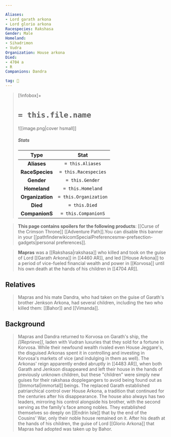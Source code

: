 ```yaml
---

Aliases:
- Lord garath arkona
- Lord glorio arkona
Racespecies: Rakshasa
Gender: Male
Homeland:
- Sihadrimon
- Vudra
Organization: House arkona
Died:
- 4704 a
- R
Companions: Dandra

tag: 👤️
---
```


> [!infobox]+
> #  `= this.file.name`
> ![[image.png|cover hsmall]]
> ##### Stats
> Type | Stat |
> :---: |:---:|
> **Aliases** | `= this.Aliases` |
> **RaceSpecies** | `= this.Racespecies` |
> **Gender** | `= this.Gender` |
> **Homeland** | `= this.Homeland` |
> **Organization** | `= this.Organization` |
> **Died** | `= this.Died` |
> **CompanionS** | `= this.CompanionS` |



> **This page contains spoilers for the following products**: [[Curse of the Crimson Throne]] [[Adventure Path]].You can disable this banner in your [[pathfinderwikicomSpecialPreferencesmw-prefsection-gadgets|personal preferences]].


> **Mapras** was a [[Rakshasa|rakshasa]] who killed and took on the guise of Lord [[Garath Arkona]] in [[4460 AR]], and led [[House Arkona]] to a period of vice-fueled financial wealth and power in [[Korvosa]] until his own death at the hands of his children in [[4704 AR]].


## Relatives

> Mapras and his mate Dandra, who had taken on the guise of Garath's brother Jenkson Arkona, had several children, including the two who killed them: [[Bahor]] and [[Vimanda]].


## Background

> Mapras and Dandra returned to Korvosa on Garath's ship, the *[[Reprieve]]*, laden with Vudran luxuries that they sold for a fortune in Korvosa. While their newfound wealth rivaled even House Jeggare's, the disguised Arkonas spent it in controlling and investing in Korvosa's markets of vice (and indulging in them as well). The Arkonas' reign apparently ended abruptly in [[4483 AR]], when both Garath and Jenkson disappeared and left their house in the hands of previously unknown children, but these "children" were simply new guises for their rakshasa dopplegangers to avoid being found out as [[Immortal|immortal]] beings.
> The replaced Garath established patriarchical control over House Arkona, a tradition that continued for the centuries after his disappearance. The house also always has two leaders, mirroring his control alongside his brother, with the second serving as the family's face among nobles. They established themselves so deeply on [[Endrin Isle]] that by the end of the Cousins' War, only their noble house remained on it.
> After his death at the hands of his children, the guise of Lord [[Glorio Arkona]] that Mapras had adopted was taken up by Bahor.








